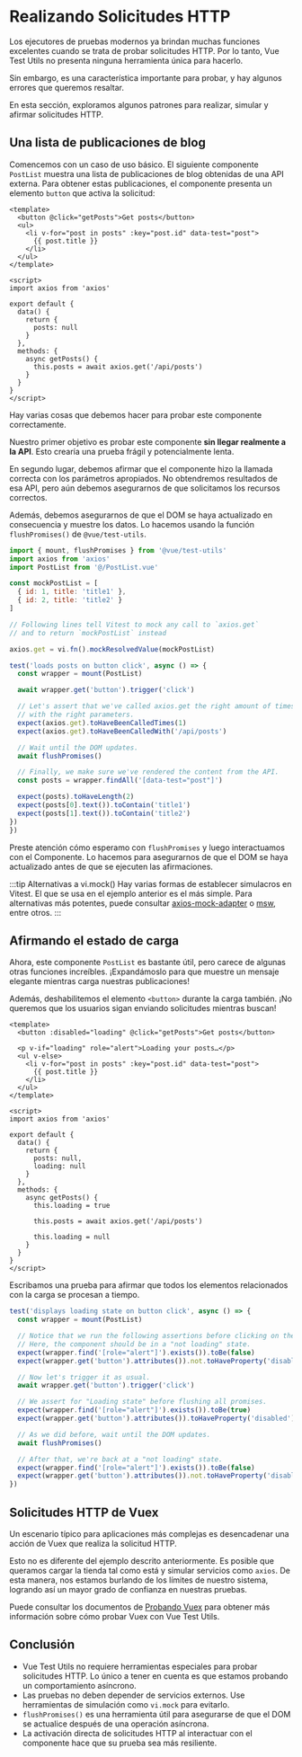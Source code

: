# Realizando Solicitudes HTTP

Los ejecutores de pruebas modernos ya brindan muchas funciones excelentes cuando se trata de probar solicitudes HTTP. Por lo tanto, Vue Test Utils no presenta ninguna herramienta única para hacerlo.

Sin embargo, es una característica importante para probar, y hay algunos errores que queremos resaltar.

En esta sección, exploramos algunos patrones para realizar, simular y afirmar solicitudes HTTP.

## Una lista de publicaciones de blog

Comencemos con un caso de uso básico. El siguiente componente `PostList` muestra una lista de publicaciones de blog obtenidas de una API externa. Para obtener estas publicaciones, el componente presenta un elemento `button` que activa la solicitud:

```vue
<template>
  <button @click="getPosts">Get posts</button>
  <ul>
    <li v-for="post in posts" :key="post.id" data-test="post">
      {{ post.title }}
    </li>
  </ul>
</template>

<script>
import axios from 'axios'

export default {
  data() {
    return {
      posts: null
    }
  },
  methods: {
    async getPosts() {
      this.posts = await axios.get('/api/posts')
    }
  }
}
</script>
```
Hay varias cosas que debemos hacer para probar este componente correctamente.

Nuestro primer objetivo es probar este componente **sin llegar realmente a la API**. Esto crearía una prueba frágil y potencialmente lenta.

En segundo lugar, debemos afirmar que el componente hizo la llamada correcta con los parámetros apropiados. No obtendremos resultados de esa API, pero aún debemos asegurarnos de que solicitamos los recursos correctos.

Además, debemos asegurarnos de que el DOM se haya actualizado en consecuencia y muestre los datos. Lo hacemos usando la función `flushPromises()` de `@vue/test-utils`.

```js
import { mount, flushPromises } from '@vue/test-utils'
import axios from 'axios'
import PostList from '@/PostList.vue'

const mockPostList = [
  { id: 1, title: 'title1' },
  { id: 2, title: 'title2' }
]

// Following lines tell Vitest to mock any call to `axios.get`
// and to return `mockPostList` instead

axios.get = vi.fn().mockResolvedValue(mockPostList)

test('loads posts on button click', async () => {
  const wrapper = mount(PostList)

  await wrapper.get('button').trigger('click')

  // Let's assert that we've called axios.get the right amount of times and
  // with the right parameters.
  expect(axios.get).toHaveBeenCalledTimes(1)
  expect(axios.get).toHaveBeenCalledWith('/api/posts')

  // Wait until the DOM updates.
  await flushPromises()

  // Finally, we make sure we've rendered the content from the API.
  const posts = wrapper.findAll('[data-test="post"]')

  expect(posts).toHaveLength(2)
  expect(posts[0].text()).toContain('title1')
  expect(posts[1].text()).toContain('title2')
})
})
```
Preste atención cómo esperamo con `flushPromises` y luego interactuamos con el Componente. Lo hacemos para asegurarnos de que el DOM se haya actualizado antes de que se ejecuten las afirmaciones.

:::tip Alternativas a vi.mock()
Hay varias formas de establecer simulacros en Vitest. El que se usa en el ejemplo anterior es el más simple. Para alternativas más potentes, puede consultar [axios-mock-adapter](https://github.com/ctimmerm/axios-mock-adapter) o [msw](https://github.com/mswjs/msw), entre otros.
:::

## Afirmando el estado de carga

Ahora, este componente `PostList` es bastante útil, pero carece de algunas otras funciones increíbles. ¡Expandámoslo para que muestre un mensaje elegante mientras carga nuestras publicaciones!

Además, deshabilitemos el elemento `<button>` durante la carga también. ¡No queremos que los usuarios sigan enviando solicitudes mientras buscan!
```vue{2,4,19,24,28}
<template>
  <button :disabled="loading" @click="getPosts">Get posts</button>

  <p v-if="loading" role="alert">Loading your posts…</p>
  <ul v-else>
    <li v-for="post in posts" :key="post.id" data-test="post">
      {{ post.title }}
    </li>
  </ul>
</template>

<script>
import axios from 'axios'

export default {
  data() {
    return {
      posts: null,
      loading: null
    }
  },
  methods: {
    async getPosts() {
      this.loading = true

      this.posts = await axios.get('/api/posts')

      this.loading = null
    }
  }
}
</script>
```
Escribamos una prueba para afirmar que todos los elementos relacionados con la carga se procesan a tiempo.
```js
test('displays loading state on button click', async () => {
  const wrapper = mount(PostList)

  // Notice that we run the following assertions before clicking on the button
  // Here, the component should be in a "not loading" state.
  expect(wrapper.find('[role="alert"]').exists()).toBe(false)
  expect(wrapper.get('button').attributes()).not.toHaveProperty('disabled')

  // Now let's trigger it as usual.
  await wrapper.get('button').trigger('click')

  // We assert for "Loading state" before flushing all promises.
  expect(wrapper.find('[role="alert"]').exists()).toBe(true)
  expect(wrapper.get('button').attributes()).toHaveProperty('disabled')

  // As we did before, wait until the DOM updates.
  await flushPromises()

  // After that, we're back at a "not loading" state.
  expect(wrapper.find('[role="alert"]').exists()).toBe(false)
  expect(wrapper.get('button').attributes()).not.toHaveProperty('disabled')
})
```

## Solicitudes HTTP de Vuex

Un escenario típico para aplicaciones más complejas es desencadenar una acción de Vuex que realiza la solicitud HTTP.

Esto no es diferente del ejemplo descrito anteriormente. Es posible que queramos cargar la tienda tal como está y simular servicios como `axios`. De esta manera, nos estamos burlando de los límites de nuestro sistema, logrando así un mayor grado de confianza en nuestras pruebas.

Puede consultar los documentos de [Probando Vuex](../vue-test-utils-en-profundidad/probando-vuex) para obtener más información sobre cómo probar Vuex con Vue Test Utils.

## Conclusión

- Vue Test Utils no requiere herramientas especiales para probar solicitudes HTTP. Lo único a tener en cuenta es que estamos probando un comportamiento asíncrono.
- Las pruebas no deben depender de servicios externos. Use herramientas de simulación como `vi.mock` para evitarlo.
- `flushPromises()` es una herramienta útil para asegurarse de que el DOM se actualice después de una operación asíncrona.
- La activación directa de solicitudes HTTP al interactuar con el componente hace que su prueba sea más resiliente.
